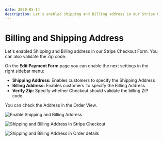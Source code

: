 ```yaml
---
date: 2020-05-14
description: Let's enabled Shipping and Billing address in our Stripe Checkout Form. You can also validate the Zip code.
---
```


# Billing and Shipping Address

Let's enabled Shipping and Billing address in our Stripe Checkout Form. You can also validate the Zip code.

On the **Edit Payment Form** page you can enable the next settings in the right sidebar menu:

*   **Shipping Address:** Enables customers to specify the Shipping Address
*   **Billing Address:** Enables customers  to specify the Billing Address
*   **Verify Zip:** Specify whether Checkout should validate the billing ZIP code

You can check the Address in the Order View.


![Enable Shipping and Billing Address](https://enupal.com/assets/docs/26-stripe-payments.png)

![Shipping and Billing Address in Stripe Checkout](https://enupal.com/assets/docs/27-stripe-payments.png)

![Shipping and Billing Address in Order details](https://enupal.com/assets/docs/28-stripe-payments.png)


